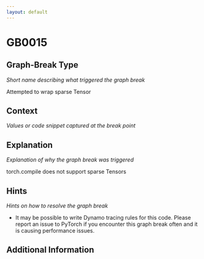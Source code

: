 ```yaml
---
layout: default
---
```

# GB0015

## Graph-Break Type
*Short name describing what triggered the graph break*

Attempted to wrap sparse Tensor

## Context
*Values or code snippet captured at the break point*



## Explanation
*Explanation of why the graph break was triggered*

torch.compile does not support sparse Tensors

## Hints
*Hints on how to resolve the graph break*

- It may be possible to write Dynamo tracing rules for this code. Please report an issue to PyTorch if you encounter this graph break often and it is causing performance issues.


## Additional Information

<!-- ADDITIONAL INFORMATION START - Add custom information below this line -->

<!-- ADDITIONAL INFORMATION END -->


